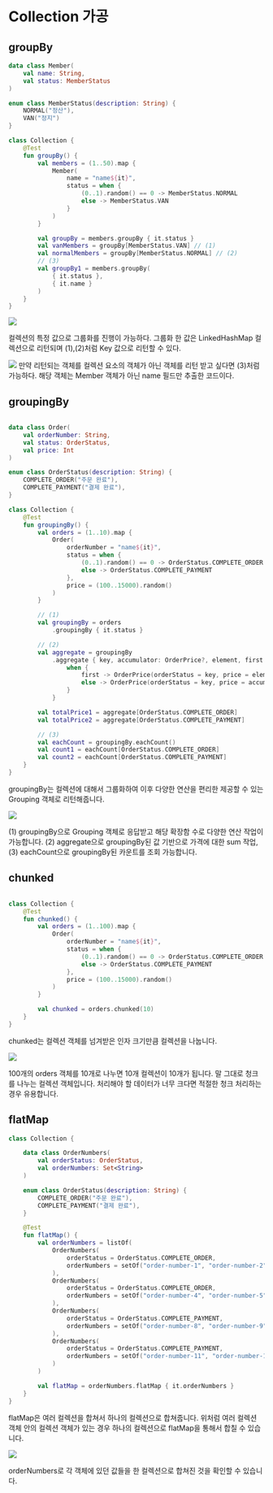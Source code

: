# Collection 가공

## groupBy

```kotlin
data class Member(
    val name: String,
    val status: MemberStatus
)

enum class MemberStatus(description: String) {
    NORMAL("정산"),
    VAN("정지")
}

class Collection {
    @Test
    fun groupBy() {
        val members = (1..50).map {
            Member(
                name = "name${it}",
                status = when {
                    (0..1).random() == 0 -> MemberStatus.NORMAL
                    else -> MemberStatus.VAN
                }
            )
        }

        val groupBy = members.groupBy { it.status }
        val vanMembers = groupBy[MemberStatus.VAN] // (1)
        val normalMembers = groupBy[MemberStatus.NORMAL] // (2)
        // (3)
        val groupBy1 = members.groupBy(
            { it.status },
            { it.name }
        )
    }
}

```

![](images/kotlin-1.png)

컬렉션의 특정 값으로 그룹화를 진행이 가능하다. 그룹화 한 값은 LinkedHashMap 컬렉션으로 리턴되며 (1),(2)처럼 Key 값으로 리턴할 수 있다.

![](images/kotlin-2.png)
만약 리턴되는 객체를 컬렉션 요소의 객체가 아닌 객체를 리턴 받고 싶다면 (3)처럼 가능하다. 해당 객체는 Member 객체가 아닌 name 필드만 추출한 코드이다.

## groupingBy

```kotlin

data class Order(
    val orderNumber: String,
    val status: OrderStatus,
    val price: Int
)

enum class OrderStatus(description: String) {
    COMPLETE_ORDER("주문 완료"),
    COMPLETE_PAYMENT("결제 완료"),
}

class Collection {
    @Test
    fun groupingBy() {
        val orders = (1..10).map {
            Order(
                orderNumber = "name${it}",
                status = when {
                    (0..1).random() == 0 -> OrderStatus.COMPLETE_ORDER
                    else -> OrderStatus.COMPLETE_PAYMENT
                },
                price = (100..15000).random()
            )
        }

        // (1)
        val groupingBy = orders
            .groupingBy { it.status }

        // (2)
        val aggregate = groupingBy
            .aggregate { key, accumulator: OrderPrice?, element, first ->
                when {
                    first -> OrderPrice(orderStatus = key, price = element.price)
                    else -> OrderPrice(orderStatus = key, price = accumulator!!.price + element.price)
                }
            }

        val totalPrice1 = aggregate[OrderStatus.COMPLETE_ORDER]
        val totalPrice2 = aggregate[OrderStatus.COMPLETE_PAYMENT]

        // (3)
        val eachCount = groupingBy.eachCount()
        val count1 = eachCount[OrderStatus.COMPLETE_ORDER]
        val count2 = eachCount[OrderStatus.COMPLETE_PAYMENT]
    }
}
```

groupingBy는 컬렉션에 대해서 그룹화하여 이후 다양한 연산을 편리한 제공할 수 있는 Grouping 객체로 리턴해줍니다.

![](images/kotlin-3.png)

(1) groupingBy으로 Grouping 객체로 응답받고 해당 확장함 수로 다양한 연산 작업이 가능합니다. (2) aggregate으로 groupingBy된 값 기반으로 가격에 대한 sum 작업, (3) eachCount으로 groupingBy된 카운트를 조회 가능합니다.

## chunked

```kotlin

class Collection {
    @Test
    fun chunked() {
        val orders = (1..100).map {
            Order(
                orderNumber = "name${it}",
                status = when {
                    (0..1).random() == 0 -> OrderStatus.COMPLETE_ORDER
                    else -> OrderStatus.COMPLETE_PAYMENT
                },
                price = (100..15000).random()
            )
        }

        val chunked = orders.chunked(10)
    }
}
```

chunked는 컬렉션 객체를 넘겨받은 인자 크기만큼 컬렉션을 나눕니다.

![](images/kotlin-3.png)

100개의 orders 객체를 10개로 나누면 10개 컬렉션이 10개가 됩니다. 말 그대로 청크를 나누는 컬렉션 객체입니다. 처리해야 할 데이터가 너무 크다면 적절한 청크 처리하는 경우 유용합니다.

## flatMap

```kotlin
class Collection {

    data class OrderNumbers(
        val orderStatus: OrderStatus,
        val orderNumbers: Set<String>
    )

    enum class OrderStatus(description: String) {
        COMPLETE_ORDER("주문 완료"),
        COMPLETE_PAYMENT("결제 완료"),
    }

    @Test
    fun flatMap() {
        val orderNumbers = listOf(
            OrderNumbers(
                orderStatus = OrderStatus.COMPLETE_ORDER,
                orderNumbers = setOf("order-number-1", "order-number-2", " order-number-3", "order-number-3"),
            ),
            OrderNumbers(
                orderStatus = OrderStatus.COMPLETE_ORDER,
                orderNumbers = setOf("order-number-4", "order-number-5", " order-number-6", "order-number-7"),
            ),
            OrderNumbers(
                orderStatus = OrderStatus.COMPLETE_PAYMENT,
                orderNumbers = setOf("order-number-8", "order-number-9", " order-number-10", "order-number-11"),
            ),
            OrderNumbers(
                orderStatus = OrderStatus.COMPLETE_PAYMENT,
                orderNumbers = setOf("order-number-11", "order-number-12", " order-number-13", "order-number-14"),
            )
        )

        val flatMap = orderNumbers.flatMap { it.orderNumbers }
    }
}
```

flatMap은 여러 컬렉션을 합쳐서 하나의 컬렉션으로 합쳐줍니다. 위처럼 여러 컬렉션 객체 안의 컬렉션 객체가 있는 경우 하나의 컬렉션으로 flatMap을 통해서 합칠 수 있습니다.

![](images/kotlin-5.png)

orderNumbers로 각 객체에 있던 값들을 한 컬렉션으로 합쳐진 것을 확인할 수 있습니다.